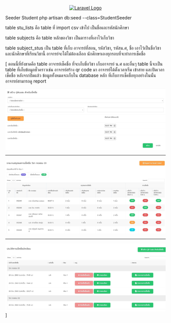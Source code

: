 <p align="center"><a href="https://laravel.com" target="_blank"><img src="https://raw.githubusercontent.com/laravel/art/master/logo-lockup/5%20SVG/2%20CMYK/1%20Full%20Color/laravel-logolockup-cmyk-red.svg" width="400" alt="Laravel Logo"></a></p>


Seeder Student
php artisan db:seed --class=StudentSeeder

table stu_lists คือ table ที่ import csv เข้าไป เป็นชื่อและรหัสนักศึกษา

table subjects คือ table หลักของวิชา เป็นตารางที่เอาไว้เก็บวิชา

table subject_stus เป็น table ที่เก็บ อาจารย์ที่สอน, รหัสวิชา, รหัสน.ศ, ชื่อ เอาไว้เป็นชื่อวิชา และนักศึกษาที่เรียนวิชานี้ อาจารย์จะได้ไม่ต้องเลือก นักศึกษาเองทุกรอบที่จะทำการเช็คชื่อ 

[
ตอนนี้ที่ยังขาดคือ table อาจารย์เช็คชื่อ ที่จะเก็บขื่อวิชา เก็บอาจารย์ น.ศ และอื่นๆ 
table นี้จะเป็น table ที่เก็บข้อมูลชั่วคราวเช่น
อาจารย์สร้าง qr code มา อาจารย์ได้ตั้งเวลาเริ่ม เข้าสาย และปิดเวลาเช็คชื่อ หลังจากปิดแล้ว ข้อมูลทั้งหมดจะเก็บใน database หลัก ที่เก็บการเช็คชื่อทุกอย่างในนั้น อาจารย์สามารถดู report 

![alt text](image.png)

-----------------------------------

![alt text](image-1.png)

-----------------------------------

![alt text](image-2.png)
]

